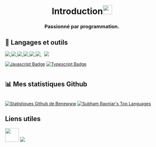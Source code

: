 <h1 align="center">Introduction<img src="https://raw.githubusercontent.com/MartinHeinz/MartinHeinz/master/wave.gif" width="30px"></h1>
<h3 align="center">Passionné par programmation.</h3>

## 🚀 Langages et outils

<p align="left"> 
    <a href="https://www.java.com" target="_blank"> <img src="https://img.icons8.com/color/48/000000/java-coffee-cup-logo.png"/> </a>
    <a href="https://developer.mozilla.org/en-US/docs/Web/JavaScript" target="_blank"> <img src="https://img.icons8.com/color/48/000000/javascript.png"/> </a> 
    <a href="https://www.w3.org/html/" target="_blank"> <img src="https://img.icons8.com/color/48/000000/html-5.png"/> </a> 
    <a href="https://www.w3schools.com/css/" target="_blank"> <img src="https://img.icons8.com/color/48/000000/css3.png"/> </a> 
    <a href="https://www.python.org" target="_blank"> <img src="https://img.icons8.com/color/48/000000/python.png"/> </a> 
    <a style="padding-right:8px;" href="https://www.mysql.com/" target="_blank"> <img src="https://img.icons8.com/fluent/50/000000/mysql-logo.png"/> </a>
    <a href="https://git-scm.com/" target="_blank"> <img src="https://img.icons8.com/color/48/000000/git.png"/> </a> 
</p>

[![Javascript Badge](https://img.shields.io/badge/-Javascript-F0DB4F?style=for-the-badge&labelColor=black&logo=javascript&logoColor=F0DB4F)](#) [![Typescript Badge](https://img.shields.io/badge/-Typescript-007acc?style=for-the-badge&labelColor=black&logo=typescript&logoColor=007acc)](#)
<br/>

<p align="center">
    <a href="https://github.com/SubhamRaoniar28/github-readme-streak-stats">
        <img title="🔥 Obtenez des statistiques de séquences pour votre profil sur git.io/streak-stats" alt="" src="https://github-readme-streak-stats.herokuapp.com/?user=Benewww&theme=black-ice&hide_border=true&stroke=0000&background=060A0CD0"/>
    </a>
</p>

## 📊 Mes statistiques Github

  <br/>
    <a href="https://github.com/Benewww/github-readme-stats"><img alt="Statistiques Github de Benewww" src="https://github-readme-stats.vercel.app/api?username=Benewww&show_icons=true&count_private=true&theme=react&hide_border=true&bg_color=0D1117"/></a>
  <a href="https://github.com/Benewww/github-readme-stats"><img alt="Subham Raoniar's Top Languages" src="https://github-readme-stats.vercel.app/api/top-langs/?username=Benewww&langs_count=8&layout=compact&theme=tokyonight&hide_border=true&bg_color=0D1117&title_color=00ff00&text_color=ffffff&bar_color=007bff" /></a>
  <br/>

## Liens utiles
<p align="left">

<a href = "https://discord.gg/XuGRzbcvFH"><img src="https://upload.wikimedia.org/wikipedia/fr/8/80/Logo_Discord_2015.png" width="45"/></a>
<a href = "https://www.youtube.com/@Benewww"><img src="https://img.icons8.com/color/48/000000/youtube-play.png"/></a>

</p>
